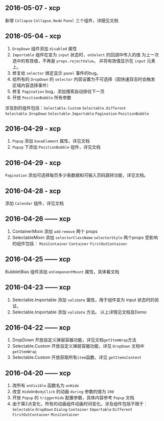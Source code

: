 ﻿## 2016-05-07 - xcp
新增 `Collapse` `Collapse.Node` `Panel` 三个组件，详细见文档

## 2016-05-04 - xcp
1. `DropDown` 组件添加 `disabled` 属性
2. `Importable` 组件在变为 `input` 状态时，`onSelect` 的回调中传入的值
    为上一次选中的有效值，不再是 `props.rejectValue`。
    并将有效值显示在 `input` 元素上。
3. 修复给 `selector` 绑定显示 `panel` 事件的bug。
4. 给所有的 `DropDown` 的 `selector` 内容设置为不可选择（因快速双击时会触发区域内容选择事件）
5. 修复 `Pagination` bug，添加搜索自动排往下一页
6. 开放 `PositionBubble` 所有参数

涉及到的组件包括：`Selectable.Custom` `Selectable.Different` 
`Selectable.DropDown` `Selectable.Importable` `Pagination` `PositionBubble`

## 2016-04-29 - xcp
1. `Popup` 添加 `baseElement` 属性，详见文档
2. `Popup` 下添加 `PositionBubble` 组件，详见文档

## 2016-04-29 - xcp
`Pagination` 添加可选择每页多少条数据和可输入页码跳转功能，详见文档。

## 2016-04-28 - xcp
添加 `Calendar` 组件，详见文档

## 2016-04-26 —— xcp
1. ContainerMixin 添加 `add` `remove` 两个 props
2. SelectableMixin 添加 `selectorClassName` `selectorStyle` 两个props
受影响的组件包括： `MiniContainer` `Container` `FirstOutContainer`

## 2016-04-25 —— xcp
Bubble\Bias 组件添加 `onComponentMount` 属性，具体看文档

## 2016-04-23 —— xcp
1. Selectable.Importable 添加 `validate` 属性，用于组件变为 input 状态时的验证。
2. Selectable.Importable 添加 `validate` 方法。
以上详情见文档及Demo

## 2016-04-22 —— xcp
1. DropDown 开放自定义弹层容器功能，详见文档`getItemWrap`方法
2. Selectable.Custom 开放自定义弹层容器功能，详见 `DropDown` 文档中 `getItemWrap`
3. Selectable.Custom 开放获取所有`item`函数，详见 `getItemsContent`

## 2016-04-20 —— xcp 
1. 改所有 `onVisible` 函数名为 `onHide`
2. 改变 `HideOnBodyClick` 的动画 `during` 参数的值为 `200`
3. 开放 `Popup` 的 `triggerHide` 配置参数，具体内容参考 `Popup` 文档
4. 由于第2点变化，所有的动画组件动画时间变化。涉及组件包括不限于：
   `Selectable` `DropDown` `Dialog` `Container` `Importable` `Different` `FirstOutContainer`
   `MiniContainer` 
  
